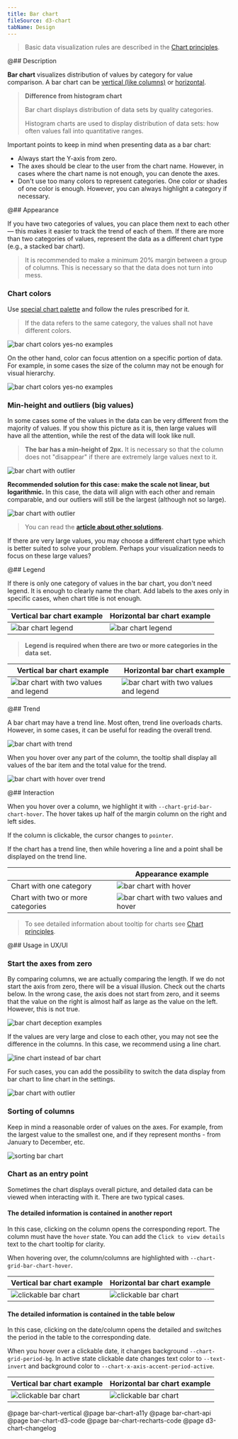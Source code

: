 ```yaml
---
title: Bar chart
fileSource: d3-chart
tabName: Design
---
```


> Basic data visualization rules are described in the [Chart principles](/data-display/d3-chart).

@## Description

**Bar chart** visualizes distribution of values by category for value comparison. A bar chart can be [vertical (like columns)](../bar-chart/bar-chart-vertical/) or [horizontal](/data-display/bar-horizontal/).

> **Difference from histogram chart**
>
> Bar chart displays distribution of data sets by quality categories.
>
> Histogram charts are used to display distribution of data sets: how often values fall into quantitative ranges.

Important points to keep in mind when presenting data as a bar chart:

- Always start the Y-axis from zero.
- The axes should be clear to the user from the chart name. However, in cases where the chart name is not enough, you can denote the axes.
- Don't use too many colors to represent categories. One color or shades of one color is enough. However, you can always highlight a category if necessary.

@## Appearance

If you have two categories of values, you can place them next to each other — this makes it easier to track the trend of each of them. If there are more than two categories of values, represent the data as a different chart type (e.g., a stacked bar chart).

> It is recommended to make a minimum 20% margin between a group of columns. This is necessary so that the data does not turn into mess.

### Chart colors

Use [special chart palette](/data-display/color-palette/) and follow the rules prescribed for it.

> If the data refers to the same category, the values shall not have different colors.

![bar chart colors yes-no examples](static/example-yes-no.png)

On the other hand, color can focus attention on a specific portion of data. For example, in some cases the size of the column may not be enough for visual hierarchy.

![bar chart colors yes-no examples](static/example-4.png)

### Min-height and outliers (big values)

In some cases some of the values in the data can be very different from the majority of values. If you show this picture as it is, then large values will have all the attention, while the rest of the data will look like null.

> **The bar has a min-height of 2px.** It is necessary so that the column does not "disappear" if there are extremely large values next to it.

![bar chart with outlier](static/outlier.png)

**Recommended solution for this case: make the scale not linear, but logarithmic.** In this case, the data will align with each other and remain comparable, and our outliers will still be the largest (although not so large).

![bar chart with outlier](static/outlier-1.png)

> You can read the **[article about other solutions](https://tomhopper.me/2010/08/30/graphing-highly-skewed-data/).**

If there are very large values, you may choose a different chart type which is better suited to solve your problem. Perhaps your visualization needs to focus on these large values?

@## Legend

If there is only one category of values in the bar chart, you don't need legend. It is enough to clearly name the chart. Add labels to the axes only in specific cases, when chart title is not enough.

| Vertical bar chart example             | Horizontal bar chart example                    |
| -------------------------------------- | ----------------------------------------------- |
| ![bar chart legend](static/legend.png) | ![bar chart legend](static/hor-bar-example.png) |

> **Legend is required when there are two or more categories in the data set.**

| Vertical bar chart example                                      | Horizontal bar chart example                                   |
| --------------------------------------------------------------- | -------------------------------------------------------------- |
| ![bar chart with two values and legend](static/bar-chart-2.png) | ![bar chart with two values and legend](static/hor-legend.png) |

@## Trend

A bar chart may have a trend line. Most often, trend line overloads charts. However, in some cases, it can be useful for reading the overall trend.

![bar chart with trend](static/trend.png)

When you hover over any part of the column, the tooltip shall display all values of the bar item and the total value for the trend.

![bar chart with hover over trend](static/trend-hover.png)

@## Interaction

When you hover over a column, we highlight it with `--chart-grid-bar-chart-hover`. The hover takes up half of the margin column on the right and left sides.

If the column is clickable, the cursor changes to `pointer`.

If the chart has a trend line, then while hovering a line and a point shall be displayed on the trend line.

|                                   | Appearance example                                                                           |
| --------------------------------- | -------------------------------------------------------------------------------------------- |
| Chart with one category           | ![bar chart with hover](/data-display/bar-chart/static/bar-chart-hover.png)                  |
| Chart with two or more categories | ![bar chart with two values and hover](/data-display/bar-chart/static/bar-chart-2-hover.png) |

> To see detailed information about tooltip for charts see [Chart principles](/data-display/d3-chart/#tooltip).

@## Usage in UX/UI

### Start the axes from zero

By comparing columns, we are actually comparing the length. If we do not start the axis from zero, there will be a visual illusion. Check out the charts below. In the wrong case, the axis does not start from zero, and it seems that the value on the right is almost half as large as the value on the left. However, this is not true.

![bar chart deception examples](static/deception-yes-no.png)

If the values are very large and close to each other, you may not see the difference in the columns. In this case, we recommend using a line chart.

![line chart instead of bar chart](static/example-2-yes-no.png)

For such cases, you can add the possibility to switch the data display from bar chart to line chart in the settings.

![bar chart with outlier](static/type.png)

### Sorting of columns

Keep in mind a reasonable order of values on the axes. For example, from the largest value to the smallest one, and if they represent months - from January to December, etc.

![sorting bar chart](static/sort-yes-no.png)

### Chart as an entry point

Sometimes the chart displays overall picture, and detailed data can be viewed when interacting with it. There are two typical cases.

#### The detailed information is contained in another report

In this case, clicking on the column opens the corresponding report. The column must have the `hover` state. You can add the `Click to view details` text to the chart tooltip for clarity.

When hovering over, the column/columns are highlighted with `--chart-grid-bar-chart-hover`.

| Vertical bar chart example                     | Horizontal bar chart example                   |
| ---------------------------------------------- | ---------------------------------------------- |
| ![clickable bar chart](static/interactive.png) | ![clickable bar chart](static/hor-hover-3.png) |

#### The detailed information is contained in the table below

In this case, clicking on the date/column opens the detailed and switches the period in the table to the corresponding date.

When you hover over a clickable date, it changes background `--chart-grid-period-bg`. In active state clickable date changes text color to `--text-invert` and background color to `--chart-x-axis-accent-period-active`.

| Vertical bar chart example                       | Horizontal bar chart example                          |
| ------------------------------------------------ | ----------------------------------------------------- |
| ![clickable bar chart](static/interactive-2.png) | ![clickable bar chart](static/hor-widget-example.png) |

@page bar-chart-vertical
@page bar-chart-a11y
@page bar-chart-api
@page bar-chart-d3-code
@page bar-chart-recharts-code
@page d3-chart-changelog
